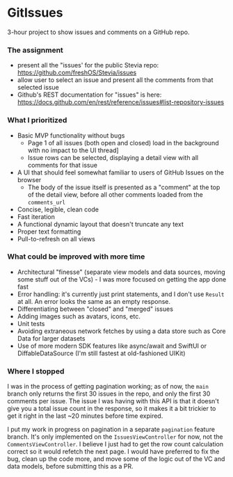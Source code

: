 # GitIssues
3-hour project to show issues and comments on a GitHub repo.

### The assignment
* present all the "issues' for the public Stevia repo: https://github.com/freshOS/Stevia/issues
* allow user to select an issue and present all the comments from that selected issue
* Github's REST documentation for "issues" is here: https://docs.github.com/en/rest/reference/issues#list-repository-issues

### What I prioritized

* Basic MVP functionality without bugs
    - Page 1 of all issues (both open and closed) load in the background with no impact to the UI thread]
    - Issue rows can be selected, displaying a detail view with all comments for that issue
* A UI that should feel somewhat familiar to users of GitHub Issues on the browser
    - The body of the issue itself is presented as a "comment" at the top of the detail view, before all other comments loaded from the `comments_url`
* Concise, legible, clean code
* Fast iteration
* A functional dynamic layout that doesn't truncate any text
* Proper text formatting
* Pull-to-refresh on all views

### What could be improved with more time

* Architectural "finesse" (separate view models and data sources, moving some stuff out of the VCs) - I was more focused on getting the app done fast
* Error handling: it's currently just print statements, and I don't use `Result` at all. An error looks the same as an empty response.
* Differentiating between "closed" and "merged" issues
* Adding images such as avatars, icons, etc.
* Unit tests
* Avoiding extraneous network fetches by using a data store such as Core Data for larger datasets
* Use of more modern SDK features like async/await and SwiftUI or DiffableDataSource (I'm still fastest at old-fashioned UIKit)

### Where I stopped

I was in the process of getting pagination working; as of now, the `main` branch only returns the first 30 issues in the repo, and only the first 30 comments per issue. The issue I was having with this API is that it doesn't give you a total issue count in the response, so it makes it a bit trickier to get it right in the last ~20 minutes before time expired.

I put my work in progress on pagination in a separate `pagination` feature branch. It's only implemented on the `IssuesViewController` for now, not the `CommentsViewController`. I believe I just had to get the row count calculation correct so it would refetch the next page. I would have preferred to fix the bug, clean up the code more, and move some of the logic out of the VC and data models, before submitting this as a PR.